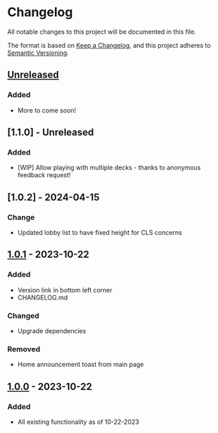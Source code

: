 # Changelog

All notable changes to this project will be documented in this file.

The format is based on [Keep a Changelog](https://keepachangelog.com/en/1.1.0/),
and this project adheres to [Semantic Versioning](https://semver.org/spec/v2.0.0.html).

## [Unreleased]

### Added

- More to come soon!

## [1.1.0] - Unreleased

### Added

- [WIP] Allow playing with multiple decks - thanks to anonymous feedback request!

## [1.0.2] - 2024-04-15

### Change

- Updated lobby list to have fixed height for CLS concerns

## [1.0.1] - 2023-10-22

### Added

- Version link in bottom left corner
- CHANGELOG.md

### Changed

- Upgrade dependencies

### Removed

- Home announcement toast from main page

## [1.0.0] - 2023-10-22

### Added

- All existing functionality as of 10-22-2023

[unreleased]: https://github.com/AdoryVo/big-two/compare/v1.0.1...HEAD
[1.0.1]: https://github.com/AdoryVo/big-two/compare/v1.0.0...v1.0.1
[1.0.0]: https://github.com/AdoryVo/big-two/releases/tag/v1.0.0
